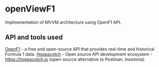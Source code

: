 # openViewF1

Implmenentation of MVVM architecture using OpenF1 API.

## API and tools used

[OpenF1](https://openf1.org) - a free and open-source API that provides real-time and historical Formula 1 data.
[Hoppscotch](https://github.com/hoppscotch/hoppscotch) - Open source API development ecosystem - <https://hoppscotch.io> (open-source alternative to Postman, Insomnia)

